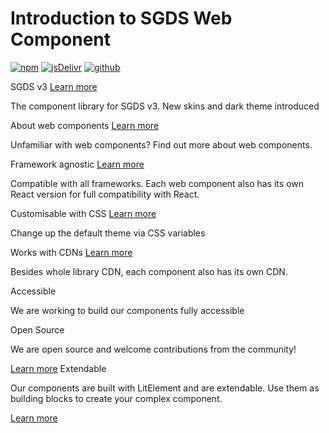 # Introduction to SGDS Web Component

[![npm](https://img.shields.io/npm/dw/@govtechsg/sgds-web-component?label=npm&style=flat-square)](https://www.npmjs.com/package/@govtechsg/sgds-web-component)
[![jsDelivr](https://data.jsdelivr.com/v1/package/npm/@govtechsg/sgds-web-component/badge)](https://www.jsdelivr.com/package/npm/@govtechsg/sgds-web-component)
[![github](https://img.shields.io/badge/GitHub-Code-232323.svg?style=flat-square&logo=github&logoColor=white)](https://github.com/GovTechSG/sgds-web-component)

<div class="home-card-container mt-5">
    <sgds-card class="col intro">
        <span slot="title">SGDS v3</span>
        <a slot="link" href="https://designsystem.tech.gov.sg/" target="_blank">Learn more</a>
        <p slot="description">The component library for SGDS v3. New skins and dark theme introduced</p>
    </sgds-card>
     <sgds-card class="col intro">
        <span slot="title">About web components <i class="bi bi-puzzle"></i></span>
        <a slot="link" href="/docs/getting-started-about-sgds-web-components--docs" target="_blank">Learn more</a>
        <p slot="description">Unfamiliar with web components? Find out more about web components.</p>
    </sgds-card>
     <sgds-card class="col intro">
        <span slot="title">Framework agnostic <i class="bi bi-puzzle"></i></span>
        <a slot="link" href="https://custom-elements-everywhere.com/" target="_blank">Learn more</a>
        <p slot="description">Compatible with all frameworks. Each web component also has its own React version for full compatibility with React.</p>
    </sgds-card>
     <sgds-card class="col intro">
        <span slot="title">Customisable with CSS <i class="bi bi-filetype-css"></i></span>
        <a slot="link" href="/docs/style-theming--docs" target="_self">Learn more</a>
        <p slot="description">Change up the default theme via CSS variables</p>
    </sgds-card>
     <sgds-card class="col intro">
        <span slot="title">Works with CDNs <i class="bi bi-truck"></i></span>
        <a slot="link" href="/docs/getting-started-installation--docs" target="_self">Learn more</a>
        <p slot="description">Besides whole library CDN, each component also has its own CDN.</p>
    </sgds-card>
<sgds-card class="col intro">
        <span slot="title">Accessible <i class="bi bi-person-wheelchair"></i></span>
        <p slot="description">We are working to build our components fully accessible</p>
    </sgds-card>
<sgds-card class="col intro">
        <span slot="title">Open Source <i class="bi bi-github"></i></span>
        <p slot="description">We are open source and welcome contributions from the community!</p>
        <a slot="link" href="https://github.com/GovTechSG/sgds-web-component" target="_blank">Learn more</a>
    </sgds-card>
<sgds-card class="col intro">
        <span slot="title">Extendable <i class="bi bi-bricks"></i></span>
        <p slot="description">Our components are built with LitElement and are extendable. Use them as building blocks to create your complex component. </p>
        <a slot="link" href="/docs/usage-extending-the-library--docs" target="_self">Learn more</a>
    </sgds-card>
</div>
